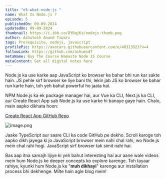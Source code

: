 ```yaml
---
title: "e5-what-node-js "
name: What Is Node.js ?
episode: 5
publishedOn: 09-09-2024
updatedOn: 09-09-2024
thumbnail: https://i.ibb.co/DY0qjKz/nodejs-thumb.png
author: Ashutosh Anand Tiwari
tags: Prerequisite, nodejs, javascript
profilePic: https://avatars.githubusercontent.com/u/40313523?v=4
followLink: https://github.com/ashumsd7
metaName: Buy The Course Namaste Node JS Course
metaContent: Get all digital notes here
---
```



Node.js ka use karke aap JavaScript ko browser ke bahar bhi run kar sakte hain. JS pehle sirf browser ke liye bani thi, lekin jab JS ko browser ke bahar run karte hain, toh yeh bahut powerful ho jaata hai.

NPM Node.js ka ek package manager hai, aur Vue ka CLI, Next.js ka CLI, aur Create React App sab Node.js ka use karke hi banaye gaye hain. Chalo, main aapko dikhata hoon:

[Create React App GitHub Repo](https://github.com/facebook/create-react-app)


![image.png](https://i.ibb.co/8g2JGSG/ssssss.png)

Jaake TypeScript aur saare CLI ka code GitHub pe dekho. Scroll karoge toh aapko dikh jayega ki jo JavaScript browser mein nahi chal rahi, wo Node.js mein chal rahi hogi. JavaScript sirf browser tak simit nahi hai.

Bas aap itna samajh lijiye ki yeh bahut interesting hai aur aane wale videos mein hum Node.js ke deeper concepts ko explore karenge. Toh tayaar rahiye, kyunki hum Node.js ke "**muh dikhayi**" karenge aur installation process bhi dekhenge. Milte hain agle blog mein!
